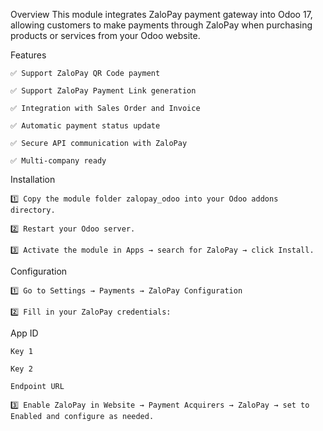 Overview
This module integrates ZaloPay payment gateway into Odoo 17, allowing customers to make payments through ZaloPay when purchasing products or services from your Odoo website.

  Features
  
    ✅ Support ZaloPay QR Code payment
    
    ✅ Support ZaloPay Payment Link generation
    
    ✅ Integration with Sales Order and Invoice
    
    ✅ Automatic payment status update
    
    ✅ Secure API communication with ZaloPay
    
    ✅ Multi-company ready

  Installation
  
    1️⃣ Copy the module folder zalopay_odoo into your Odoo addons directory.
    
    2️⃣ Restart your Odoo server.
    
    3️⃣ Activate the module in Apps → search for ZaloPay → click Install.

  Configuration
  
    1️⃣ Go to Settings → Payments → ZaloPay Configuration
    
    2️⃣ Fill in your ZaloPay credentials:

  App ID

    Key 1

    Key 2

    Endpoint URL

    3️⃣ Enable ZaloPay in Website → Payment Acquirers → ZaloPay → set to Enabled and configure as needed.
